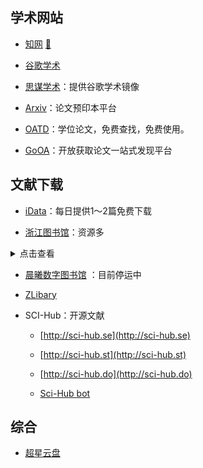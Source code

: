 ## 学术网站

- [知网](https://www.cnki.net/) [🔐](/zy/知网账号.md)

- [谷歌学术](https://scholar.google.com/)

- [思谋学术](https://ac.scmor.com/)：提供谷歌学术镜像

- [Arxiv](https://arxiv.org/)：论文预印本平台

- [OATD](https://oatd.org/)：学位论文，免费查找，免费使用。

- [GoOA](http://gooa.las.ac.cn/)：开放获取论文一站式发现平台

## 文献下载

- [iData](https://www.cn-ki.net/)：每日提供1～2篇免费下载

- [浙江图书馆](https://www.zjlib.cn/)：资源多

<details>
<summary>点击查看</summary>

|   网站     |   网址      | 
|:---------|:---------|
| 知网数据库总站（含会议、博硕论文） | [链接](http://zjisa.zjlib.cn/sso/auth.jsp?returnUrl=http://10.18.17.173/kns55/&libCode=zjlib) |

</details>

- [晨曦数字图书馆](https://31sanyi.neocities.org/zwsjk.html) ：目前停运中

- [ZLibary](http://libgen.bban.top/)

- SCI-Hub：开源文献

  - [http://sci-hub.se](http://sci-hub.se)

  - [http://sci-hub.st](http://sci-hub.st)

  - [http://sci-hub.do](http://sci-hub.do)

  - [Sci-Hub bot](https://t.me/scihubot)

## 综合

- [超星云盘](http://pan-yz.chaoxing.com/pcuserpan/index)